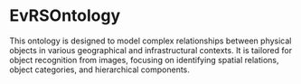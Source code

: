 # EvRSOntology
This ontology is designed to model complex relationships between physical objects in various geographical and infrastructural contexts. It is tailored for object recognition from images, focusing on identifying spatial relations, object categories, and hierarchical components.
